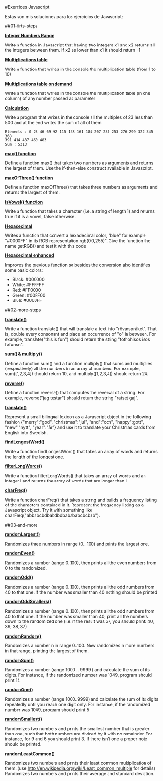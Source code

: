 #Exercices Javascript

Estas son mis soluciones para los ejercicios de Javascript:


##01-firts-steps


**[Integer Numbers Range](https://github.com/danivm/exercices-javascript/blob/master/01-first-steps/listNum.js)**

Write a function in Javascript that having two integers x1 and x2 returns all the integers between them. If x2 es lower than x1 it should return -1

**[Multiplications table](https://github.com/danivm/exercices-javascript/blob/master/01-first-steps/multTable.js)**

Write a function that writes in the console the multiplication table (from 1 to 10)

**[Multiplications table on demand](https://github.com/danivm/exercices-javascript/blob/master/01-first-steps/multTableDem.js)**

Write a function that writes in the console the multiplication table (in one column) of any number passed as parameter

**[Calculation](https://github.com/danivm/exercices-javascript/blob/master/01-first-steps/calculation.js)**

Write a program that writes in the console all the multiples of 23 less than 500 and at the end writes the sum of all of them
```
Elements : 0 23 46 69 92 115 138 161 184 207 230 253 276 299 322 345 368
391 414 437 460 483
Sum : 5313
```

**[max() function](https://github.com/danivm/exercices-javascript/blob/master/01-first-steps/max.js)**

Define a function max() that takes two numbers as arguments and returns the largest of them. Use the if-then-else construct available in Javascript.

**[maxOfThree() function](https://github.com/danivm/exercices-javascript/blob/master/01-first-steps/maxOfThree.js)**

Define a function maxOfThree() that takes three numbers as arguments and returns the largest of them.

**[isVowel() function](https://github.com/danivm/exercices-javascript/blob/master/01-first-steps/isVowel.js)**

Write a function that takes a character (i.e. a string of length 1) and returns true if it is a vowel, false otherwise.

**[Hexadecimal](https://github.com/danivm/exercices-javascript/blob/master/01-first-steps/hexadecimal.js)**

Writes a function that convert a hexadecimal color, "blue" for example "#0000FF" in its RGB representation rgb(0,0,255)". Give the function the name getRGB() and test it with this code

**[Hexadecimal enhanced](https://github.com/danivm/exercices-javascript/blob/master/01-first-steps/hexadecimal.js)**

Improves the previous function so besides the conversion also identifies some basic colors:

* Black: #000000
* White: #FFFFFF
* Red: #FF0000
* Green: #00FF00
* Blue: #0000FF    

##02-more-steps

**[translate()](https://github.com/danivm/exercices-javascript/blob/master/02-more-steps/translate.js)**

Write a function translate() that will translate a text into "rövarspråket". That is, double every consonant and place an occurrence of "o" in between. For example, translate("this is fun") should return the string "tothohisos isos fofunon".

**[sum()](https://github.com/danivm/exercices-javascript/blob/master/02-more-steps/sum.js) & [multiply()](https://github.com/danivm/exercices-javascript/blob/master/02-more-steps/multiply.js)**

Define a function sum() and a function multiply() that sums and multiplies (respectively) all the numbers in an array of numbers. For example, sum([1,2,3,4]) should return 10, and multiply([1,2,3,4]) should return 24.

**[reverse()](https://github.com/danivm/exercices-javascript/blob/master/02-more-steps/reverse.js)**

Define a function reverse() that computes the reversal of a string. For example, reverse("jag testar") should return the string "ratset gaj".

**[translate()](https://github.com/danivm/exercices-javascript/blob/master/02-more-steps/translateSwedish.js)**

Represent a small bilingual lexicon as a Javascript object in the following fashion {"merry":"god", "christmas":"jul", "and":"och", "happy":gott", "new":"nytt", "year":"år"} and use it to translate your Christmas cards from English into Swedish.

**[findLongestWord()](https://github.com/danivm/exercices-javascript/blob/master/02-more-steps/findLongestWord.js)**

Write a function findLongestWord() that takes an array of words and returns the length of the longest one.

**[filterLongWords()](https://github.com/danivm/exercices-javascript/blob/master/02-more-steps/filterLongWords.js)**

Write a function filterLongWords() that takes an array of words and an integer i and returns the array of words that are longer than i.

**[charFreq()](https://github.com/danivm/exercices-javascript/blob/master/02-more-steps/charFreq.js)**

Write a function charFreq() that takes a string and builds a frequency listing of the characters contained in it. Represent the frequency listing as a Javascript object. Try it with something like charFreq("abbabcbdbabdbdbabababcbcbab").


##03-and-more


**[randomLargest()](https://github.com/danivm/exercices-javascript/blob/master/03-and-more/randomLargest.js)**

Randomizes three numbers in range (0.. 100) and prints the largest one.

**[randomEven()](https://github.com/danivm/exercices-javascript/blob/master/03-and-more/randomEven.js)**

Randomizes a number (range 0..100), then prints all the even numbers from 0 to the randomized.

**[randomOdd()](https://github.com/danivm/exercices-javascript/blob/master/03-and-more/randomOdd.js)**

Randomizes a number (range 0..100), then prints all the odd numbers from 40 to that one. If the number was smaller than 40 nothing should be printed

**[randomOddSmallers()](https://github.com/danivm/exercices-javascript/blob/master/03-and-more/randomOddSmallers.js)**

Randomizes a number (range 0..100), then prints all the odd numbers from 40 to that one. If the number was smaller than 40, print all the numbers down to the randomized one (i.e. if the result was 37, you should print: 40, 39, 38, 37)

**[randomRandom()](https://github.com/danivm/exercices-javascript/blob/master/03-and-more/randomRandom.js)**

Randomizes a number n in range 0..100. Now randomizes n more numbers in that range, printing the largest of them.

**[randomSum()](https://github.com/danivm/exercices-javascript/blob/master/03-and-more/randomSum.js)**

Randomizes a number (range 1000 .. 9999 ) and calculate the sum of its digits. For instance, if the randomized number was 1049, program should print 14

**[randomOne()](https://github.com/danivm/exercices-javascript/blob/master/03-and-more/randomOne.js)**

Randomizes a number (range 1000..9999) and calculate the sum of its digits repeatedly until you reach one digit only. For instance, if the randomized number was 1049, program should print 5

**[randomSmallest()](https://github.com/danivm/exercices-javascript/blob/master/03-and-more/randomSmallest.js)**

Randomizes two numbers and prints the smallest number that is greater than one, such that both numbers are divided by it with no remainder. For instance, for 9 and 6 you should print 3. If there isn't one a proper note should be printed.

**randomLeastCommon()**

Randomizes two numbers and prints their least common multiplication of them. (use http://en.wikipedia.org/wiki/Least_common_multiple for details) Randomizes two numbers and prints their average and standard deviation.